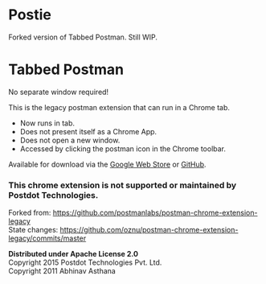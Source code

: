 # Postie

Forked version of Tabbed Postman.  Still WIP.

# Tabbed Postman

No separate window required!

This is the legacy postman extension that can run in a Chrome tab.

* Now runs in tab.
* Does not present itself as a Chrome App.
* Does not open a new window.
* Accessed by clicking the postman icon in the Chrome toolbar.

Available for download via the [Google Web Store](https://chrome.google.com/webstore/detail/tabbed-postman-rest-clien/coohjcphdfgbiolnekdpbcijmhambjff) or [GitHub](https://github.com/oznu/postman-chrome-extension-legacy/releases/latest).

### This chrome extension is not supported or maintained by Postdot Technologies.

Forked from: https://github.com/postmanlabs/postman-chrome-extension-legacy</br>
State changes: https://github.com/oznu/postman-chrome-extension-legacy/commits/master

**Distributed under Apache License 2.0**</br>
Copyright 2015 Postdot Technologies Pvt. Ltd.</br>
Copyright 2011 Abhinav Asthana
